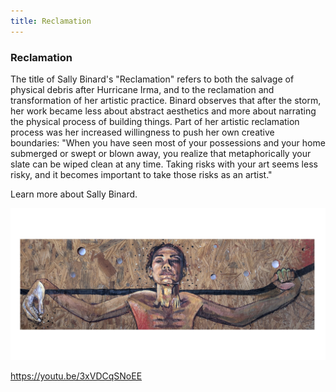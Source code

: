 ```yaml
---
title: Reclamation
---
```


### Reclamation

The title of Sally Binard's "Reclamation" refers to both the salvage of physical debris after Hurricane Irma, and to the reclamation and transformation of her artistic practice. Binard observes that after the storm, her work became less about abstract aesthetics and more about narrating the physical process of building things. Part of her artistic reclamation process was her increased willingness to push her own creative boundaries: "When you have seen most of your possessions and your home submerged or swept or blown away, you realize that metaphorically your slate can be wiped clean at any time. Taking risks with your art seems less risky, and it becomes important to take those risks as an artist."

Learn more about Sally Binard.

![Painting of a Black woman from chest to head with her hands horizontally extended to hold a dark stick-like object in the back of her head.](assets/images/binard-s_2017_reclamation.jpg)

https://youtu.be/3xVDCqSNoEE